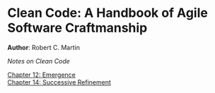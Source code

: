 # Clean Code: A Handbook of Agile Software Craftmanship  
**Author**: Robert C. Martin  

*Notes on Clean Code*

[Chapter 12: Emergence](https://github.com/seblexis/notes/blob/master/clean_code/chapter12.md)  
[Chapter 14: Successive Refinement](https://github.com/seblexis/notes/blob/master/clean_code/chapter14.md)
